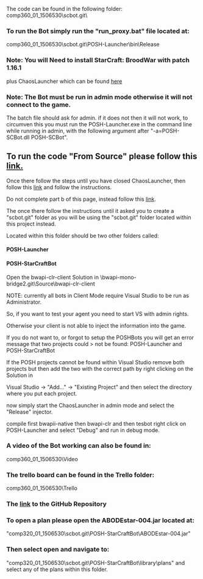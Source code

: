 The code can be found in the following folder:
comp360_01_1506530\scbot.git\

### To run the Bot simply run the "run_proxy.bat" file located at:
comp360_01_1506530\scbot.git\POSH-Launcher\bin\Release

### Note: You will Need to install StarCraft: BroodWar with patch 1.16.1 
plus ChaosLauncher which can be found [here](http://www.teamliquid.net/forum/brood-war/65196-chaoslauncher-for-1161)

### Note: The Bot must be run in admin mode otherwise it will not connect to the game.
The batch file should ask for admin. if it does not then it will not work, to circumven this you must run the POSH-Launcher.exe
in the command line while running in admin, with the following argument after "-a=POSH-SCBot.dll POSH-SCBot".


## To run the code "From Source" please follow this [link.](https://github.com/suegy/bwapi-mono-bridge2/wiki/StarCraft-Setup-BWAPI)

Once there follow the steps until you have closed ChaosLauncher, then follow this [link](https://github.com/suegy/bwapi-mono-bridge2/wiki/MonoBridge-Setup) and follow the instructions.

Do not complete part b of this page, instead follow this [link](https://github.com/suegy/bwapi-mono-bridge2/wiki/CsharpAI).

The once there follow the instructions until it asked you to create a "scbot.git" folder as you will be using the "scbot.git" folder located within this project instead.

Located within this folder should be two other folders called:
#### POSH-Launcher
#### POSH-StarCraftBot

Open the bwapi-clr-client Solution in \bwapi-mono-bridge2.git\Source\bwapi-clr-client

NOTE: currently all bots in Client Mode require Visual Studio to be run as Administrator. 

So, if you want to test your agent you need to start VS with admin rights. 

Otherwise your client is not able to inject the information into the game.

If you do not want to, or forgot to setup the POSHBots you will get an error message that two projects could > not be found: POSH-Launcher and POSH-StarCraftBot

If the POSH projects cannot be found within Visual Studio remove both projects but then add the two with the correct path by right clicking on the Solution in 

Visual Studio -> "Add..." -> "Existing Project" and then select the directory where you put each project.

now simply start the ChaosLauncher in admin mode and select the "Release" injector.

compile first bwapii-native then bwapi-clr and then tesbot right click on POSH-Launcher and select "Debug" and run in debug mode.



### A video of the Bot working can also be found in:
comp360_01_1506530\Video

### The trello board can be found in the Trello folder:
comp360_01_1506530\Trello

### The [link]("https://github.com/James120393/Dissertation_Artefact") to the GitHub Repository

### To open a plan please open the ABODEstar-004.jar located at:
"comp320_01_1506530\scbot.git\POSH-StarCraftBot\ABODEstar-004.jar"

### Then select open and navigate to:
"comp320_01_1506530\scbot.git\POSH-StarCraftBot\library\plans"
and select any of the plans within this folder.
